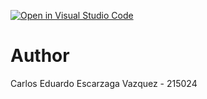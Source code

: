[![Open in Visual Studio Code](https://classroom.github.com/assets/open-in-vscode-2e0aaae1b6195c2367325f4f02e2d04e9abb55f0b24a779b69b11b9e10269abc.svg)](https://classroom.github.com/online_ide?assignment_repo_id=18155601&assignment_repo_type=AssignmentRepo)
<h1>Author</h1>
<p1>Carlos Eduardo Escarzaga Vazquez - 215024</p1>
